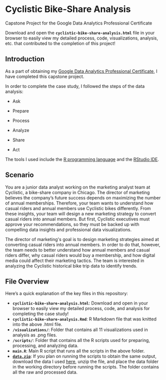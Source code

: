 # Cyclistic Bike-Share Analysis

Capstone Project for the Google Data Analytics Professional Certificate

Download and open the **`cyclistic-bike-share-analysis.html`** file in your browser to easily view my detailed process, code, visualizations, analysis, etc. that contributed to the completion of this project!

## Introduction

As a part of obtaining my [Google Data Analytics Professional Certificate](https://www.coursera.org/professional-certificates/google-data-analytics), I have completed this capstone project.

In order to complete the case study, I followed the steps of the data analysis:

-   Ask

-   Prepare

-   Process

-   Analyze

-   Share

-   Act

The tools I used include the [R programming language](https://www.r-project.org/) and the [RStudio IDE](https://posit.co/download/rstudio-desktop/).

## Scenario

You are a junior data analyst working on the marketing analyst team at Cyclistic, a bike-share company in Chicago. The director of marketing believes the company’s future success depends on maximizing the number of annual memberships. Therefore, your team wants to understand how casual riders and annual members use Cyclistic bikes differently. From these insights, your team will design a new marketing strategy to convert casual riders into annual members. But first, Cyclistic executives must approve your recommendations, so they must be backed up with compelling data insights and professional data visualizations.

The director of marketing's goal is to design marketing strategies aimed at converting casual riders into annual members. In order to do that, however, the team needs to better understand how annual members and casual riders differ, why casual riders would buy a membership, and how digital media could affect their marketing tactics. The team is interested in analyzing the Cyclistic historical bike trip data to identify trends.

## File Overview

Here’s a quick explanation of the key files in this repository:
- **`cyclistic-bike-share-analysis.html`**: Download and open in your browser to easily view my detailed process, code, and analysis for completing the case study!
- **`cyclistic-bike-share-analysis.Rmd`**: R Markdown file that was knitted into the above .html file.
- **`/visualizations/`**: Folder that contains all 11 visualizations used in analysis as .png files.
- **`/scripts/`**: Folder that contains all the R scripts used for preparing, processing, and analyzing data.
- **`main.R`**: Main R script that runs all the scripts in the above folder.
- [**`data.zip`**](https://drive.google.com/file/d/1MR02PkSlo4ccFKkk_yxgS_Ui9MbeF4Cw/view?usp=sharing): If you plan on running the scripts to obtain the same output, download the data I used [here](https://drive.google.com/file/d/1MR02PkSlo4ccFKkk_yxgS_Ui9MbeF4Cw/view?usp=sharing), unzip the file, and place the data folder in the working directory before running the scripts. The folder contains all the raw and processed data.

